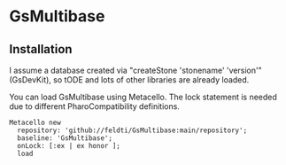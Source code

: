 # GsMultibase

## Installation

I assume a database created via "createStone 'stonename' 'version'" (GsDevKit), so tODE and lots of other libraries are already loaded. 
  
You can load GsMultibase using Metacello. The lock statement is needed due to different PharoCompatibility definitions.

```Smalltalk
Metacello new
  repository: 'github://feldti/GsMultibase:main/repository';
  baseline: 'GsMultibase';
  onLock: [:ex | ex honor ];
  load
```
